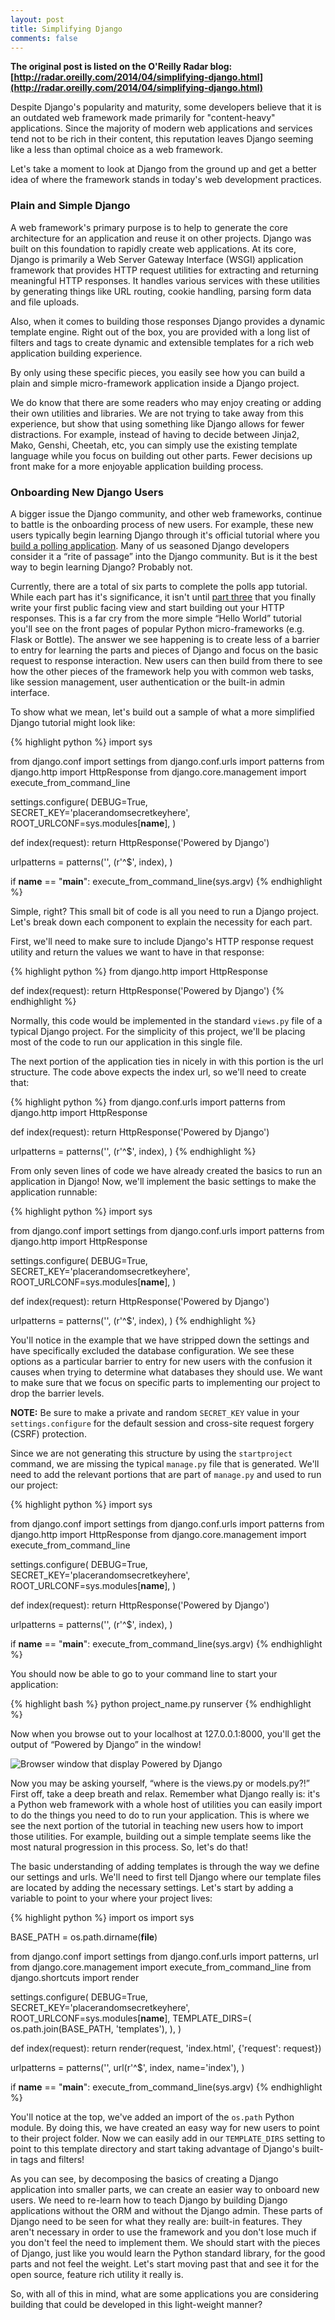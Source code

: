 ```yaml
---
layout: post
title: Simplifying Django
comments: false
---
```


**The original post is listed on the O'Reilly Radar blog: [http://radar.oreilly.com/2014/04/simplifying-django.html](http://radar.oreilly.com/2014/04/simplifying-django.html)**

Despite Django's popularity and maturity, some developers believe that it is an outdated web framework made primarily for "content-heavy" applications. Since the majority of modern web applications and services tend not to be rich in their content, this reputation leaves Django seeming like a less than optimal choice as a web framework.

Let's take a moment to look at Django from the ground up and get a better idea of where the framework stands in today's web development practices.

### Plain and Simple Django

A web framework's primary purpose is to help to generate the core architecture for an application and reuse it on other projects. Django was built on this foundation to rapidly create web applications. At its core, Django is primarily a Web Server Gateway Interface (WSGI) application framework that provides HTTP request utilities for extracting and returning meaningful HTTP responses. It handles various services with these utilities by generating things like URL routing, cookie handling, parsing form data and file uploads.

Also, when it comes to building those responses Django provides a dynamic template engine. Right out of the box, you are provided with a long list of filters and tags to create dynamic and extensible templates for a rich web application building experience.

By only using these specific pieces, you easily see how you can build a plain and simple micro-framework application inside a Django project.

We do know that there are some readers who may enjoy creating or adding their own utilities and libraries. We are not trying to take away from this experience, but show that using something like Django allows for fewer distractions. For example, instead of having to decide between Jinja2, Mako, Genshi, Cheetah, etc, you can simply use the existing template language while you focus on building out other parts. Fewer decisions up front make for a more enjoyable application building process.

### Onboarding New Django Users

A bigger issue the Django community, and other web frameworks, continue to battle is the onboarding process of new users. For example, these new users typically begin learning Django through it's official tutorial where you [build a polling application](https://docs.djangoproject.com/en/stable/intro/tutorial01/). Many of us seasoned Django developers consider it a “rite of passage” into the Django community. But is it the best way to begin learning Django? Probably not.

Currently, there are a total of six parts to complete the polls app tutorial. While each part has it's significance, it isn't until [part three](https://docs.djangoproject.com/en/dev/intro/tutorial03/) that you finally write your first public facing view and start building out your HTTP responses. This is a far cry from the more simple “Hello World” tutorial you'll see on the front pages of popular Python micro-frameworks (e.g. Flask or Bottle). The answer we see happening is to create less of a barrier to entry for learning the parts and pieces of Django and focus on the basic request to response interaction. New users can then build from there to see how the other pieces of the framework help you with common web tasks, like session management, user authentication or the built-in admin interface.

To show what we mean, let's build out a sample of what a more simplified Django tutorial might look like:

{% highlight python %}
import sys
 
from django.conf import settings
from django.conf.urls import patterns
from django.http import HttpResponse
from django.core.management import execute_from_command_line
 
settings.configure(
    DEBUG=True,
    SECRET_KEY='placerandomsecretkeyhere',
    ROOT_URLCONF=sys.modules[__name__],
)
 
def index(request):
    return HttpResponse('Powered by Django')
 
urlpatterns = patterns('', 
    (r'^$', index),
)
 
if __name__ == "__main__":
    execute_from_command_line(sys.argv)
{% endhighlight %}

Simple, right? This small bit of code is all you need to run a Django project. Let's break down each component to explain the necessity for each part.

First, we'll need to make sure to include Django's HTTP response request utility and return the values we want to have in that response:

{% highlight python %}
from django.http import HttpResponse
 
def index(request):
    return HttpResponse('Powered by Django')
{% endhighlight %}

Normally, this code would be implemented in the standard <code>views.py</code> file of a typical Django project. For the simplicity of this project, we'll be placing most of the code to run our application in this single file.

The next portion of the application ties in nicely in with this portion is the url structure. The code above expects the index url, so we'll need to create that:

{% highlight python %}
from django.conf.urls import patterns
from django.http import HttpResponse
 
def index(request):
    return HttpResponse('Powered by Django')
 
urlpatterns = patterns('', 
    (r'^$', index),
)
{% endhighlight %}

From only seven lines of code we have already created the basics to run an application in Django! Now, we'll implement the basic settings to make the application runnable:

{% highlight python %}
import sys
 
from django.conf import settings
from django.conf.urls import patterns
from django.http import HttpResponse
 
settings.configure(
    DEBUG=True,
    SECRET_KEY='placerandomsecretkeyhere',
    ROOT_URLCONF=sys.modules[__name__],
)
 
def index(request):
    return HttpResponse('Powered by Django')
 
urlpatterns = patterns('', 
    (r'^$', index),
)
{% endhighlight %}

You'll notice in the example that we have stripped down the settings and have specifically excluded the database configuration. We see these options as a particular barrier to entry for new users with the confusion it causes when trying to determine what databases they should use. We want to make sure that we focus on specific parts to implementing our project to drop the barrier levels.

**NOTE:** Be sure to make a private and random <code>SECRET_KEY</code> value in your <code>settings.configure</code> for the default session and cross-site request forgery (CSRF) protection.

Since we are not generating this structure by using the <code>startproject</code> command, we are missing the typical <code>manage.py</code> file that is generated. We'll need to add the relevant portions that are part of <code>manage.py</code> and used to run our project:

{% highlight python %}
import sys
 
from django.conf import settings
from django.conf.urls import patterns
from django.http import HttpResponse
from django.core.management import execute_from_command_line
 
settings.configure(
    DEBUG=True,
    SECRET_KEY='placerandomsecretkeyhere',
    ROOT_URLCONF=sys.modules[__name__],
)
 
def index(request):
    return HttpResponse('Powered by Django')
 
urlpatterns = patterns('', 
    (r'^$', index),
)
 
if __name__ == "__main__":
    execute_from_command_line(sys.argv)
{% endhighlight %}

You should now be able to go to your command line to start your application:

{% highlight bash %}
python project_name.py runserver
{% endhighlight %}

Now when you browse out to your localhost at 127.0.0.1:8000, you'll get the output of “Powered by Django” in the window!

![Browser window that display Powered by Django](/assets/images/simplifying_django_fig_1.png)

Now you may be asking yourself, “where is the views.py or models.py?!” First off, take a deep breath and relax. Remember what Django really is: it's a Python web framework with a whole host of utilities you can easily import to do the things you need to do to run your application. This is where we see the next portion of the tutorial in teaching new users how to import those utilities. For example, building out a simple template seems like the most natural progression in this process. So, let's do that!

The basic understanding of adding templates is through the way we define our settings and urls. We'll need to first tell Django where our template files are located by adding the necessary settings. Let's start by adding a variable to point to your where your project lives:

{% highlight python %}
import os
import sys
 
BASE_PATH = os.path.dirname(__file__)
 
from django.conf import settings
from django.conf.urls import patterns, url
from django.core.management import execute_from_command_line
from django.shortcuts import render
 
settings.configure(
    DEBUG=True,
    SECRET_KEY='placerandomsecretkeyhere',
    ROOT_URLCONF=sys.modules[__name__],
    TEMPLATE_DIRS=(
        os.path.join(BASE_PATH, 'templates'),
    ),
)
 
def index(request):
    return render(request, 'index.html', {'request': request})
 
urlpatterns = patterns('', 
    url(r'^$', index, name='index'),
)
 
if __name__ == "__main__":
    execute_from_command_line(sys.argv)
{% endhighlight %}

You'll notice at the top, we've added an import of the <code>os.path</code> Python module. By doing this, we have created an easy way for new users to point to their project folder. Now we can easily add in our <code>TEMPLATE_DIRS</code> setting to point to this template directory and start taking advantage of Django's built-in tags and filters!

As you can see, by decomposing the basics of creating a Django application into smaller parts, we can create an easier way to onboard new users. We need to re-learn how to teach Django by building Django applications without the ORM and without the Django admin. These parts of Django need to be seen for what they really are: built-in features. They aren't necessary in order to use the framework and you don't lose much if you don't feel the need to implement them. We should start with the pieces of Django, just like you would learn the Python standard library, for the good parts and not feel the weight. Let's start moving past that and see it for the open source, feature rich utility it really is.

So, with all of this in mind, what are some applications you are considering building that could be developed in this light-weight manner?
